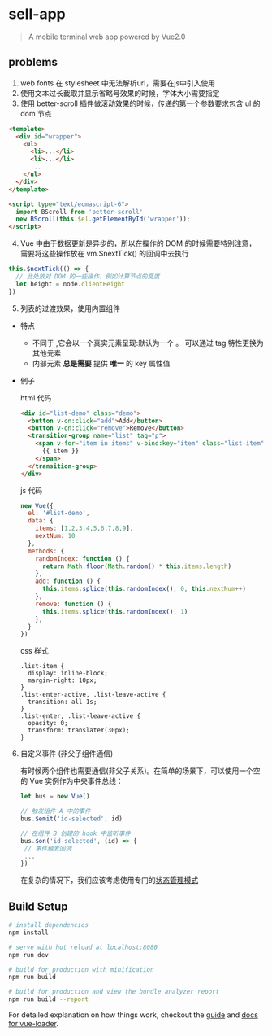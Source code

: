 # sell-app

> A mobile terminal web app powered by Vue2.0

## problems
1. web fonts 在 stylesheet 中无法解析url，需要在js中引入使用
2. 使用文本过长截取并显示省略号效果的时候，字体大小需要指定
3. 使用 better-scroll 插件做滚动效果的时候，传递的第一个参数要求包含 ul 的 dom 节点
```html
<template>
  <div id="wrapper">
    <ul>
      <li>...</li>
      <li>...</li>
      ...
    </ul>
  </div>
</template>

<script type="text/ecmascript-6">
  import BScroll from 'better-scroll'
  new BScroll(this.$el.getElementById('wrapper'));
</script>
```
4. Vue 中由于数据更新是异步的，所以在操作的 DOM 的时候需要特别注意，
需要将这些操作放在 vm.$nextTick() 的回调中去执行
```javascript
this.$nextTick(() => {
  // 此处放对 DOM 的一些操作，例如计算节点的高度
  let height = node.clientHeight
})
```
5. 列表的过渡效果，使用内置组件 <transition-group>
  - 特点
    - 不同于 <transition>,它会以一个真实元素呈现:默认为一个 <span>。
    可以通过 tag 特性更换为其他元素
    - 内部元素 **总是需要** 提供 **唯一** 的 key 属性值
  - 例子
  
    html 代码
    ```html
    <div id="list-demo" class="demo">
      <button v-on:click="add">Add</button>
      <button v-on:click="remove">Remove</button>
      <transition-group name="list" tag="p">
        <span v-for="item in items" v-bind:key="item" class="list-item">
          {{ item }}
        </span>
      </transition-group>
    </div>
    ```
    js 代码
    ```javascript
    new Vue({
      el: '#list-demo',
      data: {
        items: [1,2,3,4,5,6,7,8,9],
        nextNum: 10
      },
      methods: {
        randomIndex: function () {
          return Math.floor(Math.random() * this.items.length)
        },
        add: function () {
          this.items.splice(this.randomIndex(), 0, this.nextNum++)
        },
        remove: function () {
          this.items.splice(this.randomIndex(), 1)
        },
      }
    })
    ```
    css 样式
    ```stylesheet
    .list-item {
      display: inline-block;
      margin-right: 10px;
    }
    .list-enter-active, .list-leave-active {
      transition: all 1s;
    }
    .list-enter, .list-leave-active {
      opacity: 0;
      transform: translateY(30px);
    }
    ```
6. 自定义事件 (非父子组件通信)

    有时候两个组件也需要通信(非父子关系)。在简单的场景下，可以使用一个空的 Vue 实例作为中央事件总线：
    ```javascript
    let bus = new Vue()
 
    // 触发组件 A 中的事件
    bus.$emit('id-selected', id)
 
    // 在组件 B 创建的 hook 中监听事件
    bus.$on('id-selected', (id) => {
     // 事件触发回调
     ...
    })
    ```
    在复杂的情况下，我们应该考虑使用专门的[状态管理模式](https://cn.vuejs.org/v2/guide/state-management.html)

## Build Setup

``` bash
# install dependencies
npm install

# serve with hot reload at localhost:8080
npm run dev

# build for production with minification
npm run build

# build for production and view the bundle analyzer report
npm run build --report
```

For detailed explanation on how things work, checkout the [guide](http://vuejs-templates.github.io/webpack/) and [docs for vue-loader](http://vuejs.github.io/vue-loader).
